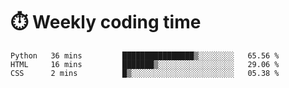 
# :stopwatch: Weekly coding time
<!--START_SECTION:waka-->

```text
Python   36 mins         ████████████████▒░░░░░░░░   65.56 %
HTML     16 mins         ███████▒░░░░░░░░░░░░░░░░░   29.06 %
CSS      2 mins          █▒░░░░░░░░░░░░░░░░░░░░░░░   05.38 %
```

<!--END_SECTION:waka-->


<!-- <p> <img src="https://github-readme-stats.vercel.app/api?username=cozgerest&show_icons=true&hide_border=false" />  </p> -->

